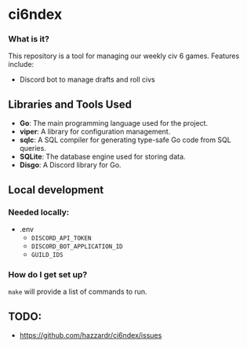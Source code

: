 # ci6ndex

### What is it?

This repository is a tool for managing our weekly civ 6 games. Features include:
* Discord bot to manage drafts and roll civs

## Libraries and Tools Used

- **Go**: The main programming language used for the project.
- **viper**: A library for configuration management.
- **sqlc**: A SQL compiler for generating type-safe Go code from SQL queries.
- **SQLite**: The database engine used for storing data.
- **Disgo**: A Discord library for Go.

## Local development

### Needed locally:
* .env
  * `DISCORD_API_TOKEN`
  * `DISCORD_BOT_APPLICATION_ID`
  * `GUILD_IDS`

### How do I get set up?

`make` will provide a list of commands to run.

## TODO:
* https://github.com/hazzardr/ci6ndex/issues